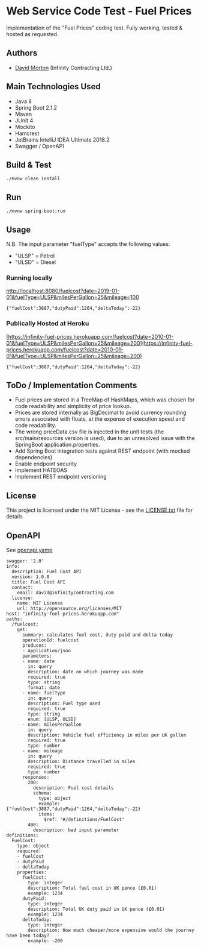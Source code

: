 # Web Service Code Test - Fuel Prices

Implementation of the "Fuel Prices" coding test.
Fully working, tested & hosted as requested.

## Authors
* [David Morton](mailto:david@infinitycontracting.com) (Infinity Contracting Ltd.)

## Main Technologies Used
* Java 8
* Spring Boot 2.1.2
* Maven
* JUnit 4
* Mockito
* Hamcrest
* JetBrains IntelliJ IDEA Ultimate 2018.2
* Swagger / OpenAPI

## Build & Test
```
./mvnw clean install
```
## Run
```
./mvnw spring-boot:run
```
## Usage
N.B. The input parameter "fuelType" accepts the following values:
* "ULSP" = Petrol
* "ULSD" = Diesel
### Running locally
[http://localhost:8080/fuelcost?date=2019-01-01&fuelType=ULSP&milesPerGallon=25&mileage=100](http://localhost:8080/fuelcost?date=2019-01-01&fuelType=ULSP&milesPerGallon=25&mileage=100)
```
{"fuelCost":3887,"dutyPaid":1264,"deltaToday":-22}
```
### Publically Hosted at Heroku
[https://infinity-fuel-prices.herokuapp.com/fuelcost?date=2010-01-01&fuelType=ULSP&milesPerGallon=25&mileage=200](https://infinity-fuel-prices.herokuapp.com/fuelcost?date=2010-01-01&fuelType=ULSP&milesPerGallon=25&mileage=200)
```
{"fuelCost":3887,"dutyPaid":1264,"deltaToday":-22}
```

## ToDo / Implementation Comments
* Fuel prices are stored in a TreeMap of HashMaps, which was chosen for code readability and simplicity of price lookup.
* Prices are stored internally as BigDecimal to avoid currency rounding errors associated with floats, at the expense of execution speed and code readability.
* The wrong priceData.csv file is injected in the unit tests (the src/main/resources version is used), due to an unresolved issue with the SpringBoot application.properties. 
* Add Spring Boot integration tests against REST endpoint (with mocked dependencies)
* Enable endpoint security
* Implement HATEOAS
* Implement REST endpoint versioning


## License
This project is licensed under the MIT License - see the [LICENSE.txt](LICENSE.txt) file for details

## OpenAPI
See [openapi.yamp](openapi.yaml)
```
swagger: '2.0'
info:
  description: Fuel Cost API
  version: 1.0.0
  title: Fuel Cost API
  contact:
    email: david@infinitycontracting.com
  license:
    name: MIT License
    url: http://opensource.org/licenses/MIT
host: "infinity-fuel-prices.herokuapp.com"
paths:
  /fuelcost:
    get:
      summary: calculates fuel cost, duty paid and delta today
      operationId: fuelcost
      produces:
      - application/json
      parameters:
      - name: date
        in: query
        description: date on which journey was made
        required: true
        type: string
        format: date
      - name: fuelType
        in: query
        description: Fuel type used
        required: true
        type: string
        enum: [ULSP, ULSD]
      - name: milesPerGallon
        in: query
        description: Vehicle fuel efficiency in miles per UK gallon
        required: true
        type: number
      - name: mileage
        in: query
        description: Distance travelled in miles
        required: true
        type: number       
      responses:
        200:
          description: Fuel cost details
          schema:
            type: object
            example: {"fuelCost":3887,"dutyPaid":1264,"deltaToday":-22}
            items:
              $ref: '#/definitions/FuelCost'
        400:
          description: bad input parameter
definitions:
  FuelCost:
    type: object
    required:
    - fuelCost
    - dutyPaid
    - deltaToday
    properties:
      fuelCost:
        type: integer
        description: Total fuel cost in UK pence (£0.01)
        example: 1234
      dutyPaid:
        type: integer
        description: Total UK duty paid in UK pence (£0.01)
        example: 1234
      deltaToday:
        type: integer
        description: How much cheaper/more expensive would the journey have been today?
        example: -200

```

